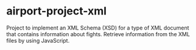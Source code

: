 # airport-project-xml
Project to implement an XML Schema (XSD) for a type of XML document that contains information about fights. Retrieve information from the XML files by using JavaScript.

